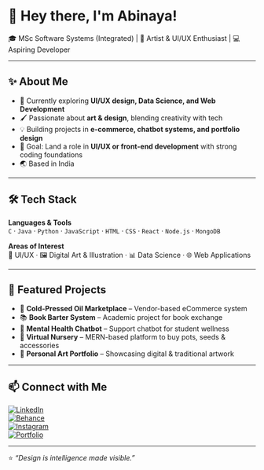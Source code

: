 # 🌸 Hey there, I'm Abinaya!  

🎓 MSc Software Systems (Integrated) | 🎨 Artist & UI/UX Enthusiast | 💻 Aspiring Developer  

---

## ✨ About Me  
- 🌱 Currently exploring **UI/UX design, Data Science, and Web Development**  
- 🖌️ Passionate about **art & design**, blending creativity with tech  
- 💡 Building projects in **e-commerce, chatbot systems, and portfolio design**  
- 🎯 Goal: Land a role in **UI/UX or front-end development** with strong coding foundations  
- 🌏 Based in India  

---

## 🛠️ Tech Stack  

**Languages & Tools**  
`C` · `Java` · `Python` · `JavaScript` · `HTML` · `CSS` · `React` · `Node.js` · `MongoDB`  

**Areas of Interest**  
🎨 UI/UX · 🖼️ Digital Art & Illustration · 📊 Data Science · 🌐 Web Applications  

---

## 🚀 Featured Projects  
- 🛒 **Cold-Pressed Oil Marketplace** – Vendor-based eCommerce system  
- 📚 **Book Barter System** – Academic project for book exchange  
- 🤖 **Mental Health Chatbot** – Support chatbot for student wellness  
- 🌿 **Virtual Nursery** – MERN-based platform to buy pots, seeds & accessories  
- 🎨 **Personal Art Portfolio** – Showcasing digital & traditional artwork  

---

## 📫 Connect with Me  

[![LinkedIn](https://img.shields.io/badge/LinkedIn-0A66C2?style=flat&logo=linkedin&logoColor=white)](https://linkedin.com/in/your-linkedin)  
[![Behance](https://img.shields.io/badge/Behance-1769ff?style=flat&logo=behance&logoColor=white)](https://behance.net/your-behance)  
[![Instagram](https://img.shields.io/badge/Instagram-E4405F?style=flat&logo=instagram&logoColor=white)](https://instagram.com/broken.echoes)  
[![Portfolio](https://img.shields.io/badge/Portfolio-000?style=flat&logo=vercel&logoColor=white)](https://your-portfolio-link.com)  

---

⭐️ *“Design is intelligence made visible.”*  

